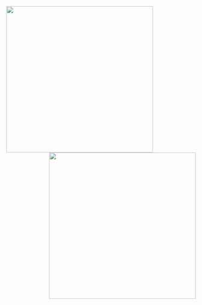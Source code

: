 <img align="left" width="390" src="https://raw.githubusercontent.com/smecina/smecina/master/profile0.svg">
<img align="right" width="390" src="https://raw.githubusercontent.com/smecina/smecina/master/profile1.svg">
<br>
